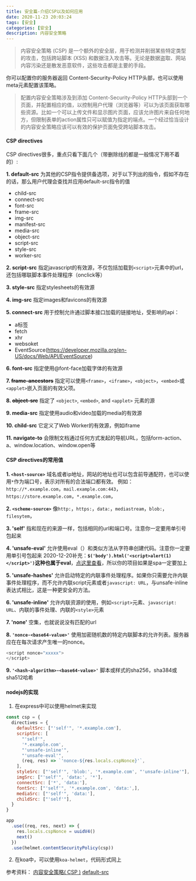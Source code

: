 ```yaml
---
title: 安全篇-介绍CSP以及如何应用
date: 2020-11-23 20:03:24
tags: [安全]
categories: [安全]
description: 内容安全策略
---
```

>内容安全策略   (CSP) 是一个额外的安全层，用于检测并削弱某些特定类型的攻击，包括跨站脚本 (XSS) 和数据注入攻击等。无论是数据盗取、网站内容污染还是散发恶意软件，这些攻击都是主要的手段。

你可以配置你的服务器返回 Content-Security-Policy  HTTP头部，也可以使用meta元素配置该策略。

>配置内容安全策略涉及到添加 Content-Security-Policy  HTTP头部到一个页面，并配置相应的值，以控制用户代理（浏览器等）可以为该页面获取哪些资源。比如一个可以上传文件和显示图片页面，应该允许图片来自任何地方，但限制表单的action属性只可以赋值为指定的端点。一个经过恰当设计的内容安全策略应该可以有效的保护页面免受跨站脚本攻击。

#### CSP directives
CSP directives很多，重点只看下面几个（带删除线的都是一般情况下用不着的）:

**1. default-src**
为其他的CSP指令提供备选项，对于以下列出的指令，假如不存在的话，那么用户代理会查找并应用default-src指令的值
* child-src
* connect-src
* font-src
* frame-src
* img-src
* manifest-src
* media-src
* object-src
* script-src
* style-src
* worker-src

**2. script-src**
指定javascript的有效源，不仅包括加载到`<script>`元素中的url，还包括哪联脚本事件处理程序（onclick等）

**3. style-src**
指定stylesheets的有效源

**4. img-src**
指定images和favicons的有效源

**5. connect-src**
用于控制允许通过脚本接口加载的链接地址，受影响的api：
* a标签
* fetch
* xhr
* websoket
* EventSource(https://developer.mozilla.org/en-US/docs/Web/API/EventSource)

**6. font-src**
指定使用@font-face加载字体的有效源

**7. ~~frame-ancestors~~**
指定可以使用`<frame>`，`<iframe>`，`<object>`，`<embed>`或`<applet>`嵌入页面的有效父项。

**8. ~~object-src~~**
指定了 `<object>`, `<embed>`, and `<applet>` 元素的源


**9. media-src**
指定使用audio和video加载的media的有效源


**10. child-src**
它定义了Web Worker的有效源，例如iframe

**11. navigate-to**
会限制文档通过任何方式发起的导航URL，包括form-action、a、window.location、window.open等

#### CSP directives的常用值
**1. `<host-source>`**
域名或者ip地址，网站的地址也可以包含前导通配符，也可以使用`*`作为端口号，表示对所有的合法端口都有效。
例如：`http://*.example.com`，`mail.example.com:443`，`https://store.example.com`，`*.example.com`，

**2. `<scheme-source>`**
像`http:`，`https:`，`data:`，`mediastream`，`blob:`，`filesytem`，

**3. 'self'**
指和现在的来源一样，包括相同的url和端口号。注意你一定要用单引号包起来

**4. 'unsafe-eval'**
允许使用eval（）和类似方法从字符串创建代码。注意你一定要用单引号包起来
2020-12-20补充：**`$('body').html('<script>alert(1)</script>')`这种也属于eval**，[点这里查看](https://stackoverflow.com/questions/37155270/content-security-policy-csp-safe-usage-of-unsafe-eval)，所以你的项目如果是spa一定要加上

**5. 'unsafe-hashes'**
允许启动特定的内联事件处理程序。如果你只需要允许内联事件处理程序，而不允许内联script元素或者`javascript: URL`，与unsafe-inline表达式相比，这是一种更安全的方法。

**6. 'unsafe-inline'**
允许内联资源的使用，例如`<script>`元素、`javascript: URL`、内联的事件处理、内联的`<style>`元素

**7. 'none'**
空集，也就说说没有匹配的url

**8. `'nonce-<base64-value>'`**
使用加密随机数的特定内联脚本的允许列表。服务器应在在每次请求产生唯一的nonce。
```js
<script nonce="xxxxx">
</script>
```

**9. `'<hash-algorithm>-<base64-value>'`**
脚本或样式的sha256，sha384或sha512哈希

#### nodejs的实现
1. 在express中可以使用helmet来实现

```js
const csp = {
  directives = {
    defaultSrc: ["'self'", '*.example.com'],
    scriptSrc: [
      "'self'",
      '*.example.com',
      "'unsafe-inline'",
      "'unsafe-eval'",
      (req, res) => `'nonce-${res.locals.cspNonce}'`,
    ],
    styleSrc: ["'self'", 'blob:', '*.example.com', "'unsafe-inline'"],
    imgSrc: ["'self'", 'data:', '*'],
    connectSrc: ['*', 'data:'],
    fontSrc: ["'self'", '*.example.com', 'data:',],
    mediaSrc: ["'self'", 'data:'],
    childSrc: ["'self'"],
  }
}

app
  .use((req, res, next) => {
    res.locals.cspNonce = uuidV4()
    next()
  })
  .use(helmet.contentSecurityPolicy(csp))
```

2. 在koa中，可以使用`koa-helmet`，代码形式同上


参考资料：
[内容安全策略( CSP )](https://developer.mozilla.org/zh-CN/docs/Web/HTTP/CSP)
[default-src](https://developer.mozilla.org/en-US/docs/Web/HTTP/Headers/Content-Security-Policy/default-src)
